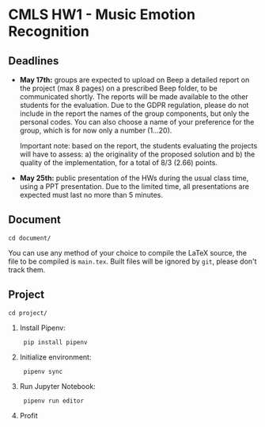 # CMLS HW1 - Music Emotion Recognition

## Deadlines

- **May 17th:** groups are expected to upload on Beep a detailed report on the project (max 8 pages) on a prescribed Beep folder, to be communicated shortly. The reports will be made available to the other students for the evaluation. Due to the GDPR regulation, please do not include in the report the names of the group components, but only the personal codes. You can also choose a name of your preference for the group, which is for now only a number (1...20).

  Important note: based on the report, the students evaluating the projects will have to assess: a) the originality of the proposed solution and b) the quality of the implementation, for a total of 8/3 (2.66) points.

- **May 25th:** public presentation of the HWs during the usual class time, using a PPT presentation. Due to the limited time, all presentations are expected must last no more than 5 minutes.

## Document

	cd document/

You can use any method of your choice to compile the LaTeX source, the file to be compiled is `main.tex`.
Built files will be ignored by `git`, please don't track them.

## Project

	cd project/

1. Install Pipenv:

		pip install pipenv

2. Initialize environment:

		pipenv sync

3. Run Jupyter Notebook:

		pipenv run editor

4. Profit
